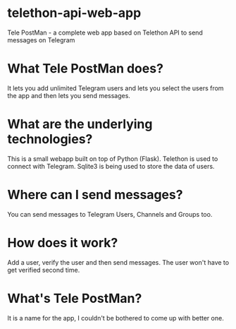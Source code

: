 # telethon-api-web-app
Tele PostMan - a complete web app based on Telethon API to send messages on Telegram

# What Tele PostMan does?
It lets you add unlimited Telegram users and lets you select the users from the app and then lets you send messages.

# What are the underlying technologies?
This is a small webapp built on top of Python (Flask). Telethon is used to connect with Telegram. Sqlite3 is being used to store the data of users.

# Where can I send messages?
You can send messages to Telegram Users, Channels and Groups too. 

# How does it work?
Add a user, verify the user and then send messages. The user won't have to get verified second time.

# What's Tele PostMan? 
It is a name for the app, I couldn't be bothered to come up with better one. 



